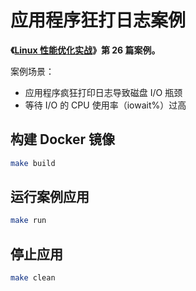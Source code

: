 # 应用程序狂打日志案例

**《[Linux 性能优化实战](https://time.geekbang.org/column/intro/140)》第 26 篇案例。**

案例场景：

* 应用程序疯狂打印日志导致磁盘 I/O 瓶颈
* 等待 I/O 的 CPU 使用率（iowait%）过高

## 构建 Docker 镜像

```sh
make build
```

## 运行案例应用

```sh
make run
```

## 停止应用

```sh
make clean
```
